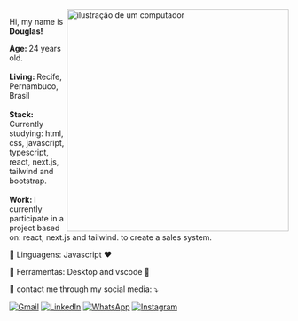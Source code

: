 
<img src="https://raw.githubusercontent.com/MicaelliMedeiros/micaellimedeiros/master/image/computer-illustration.png" alt="ilustração de um computador" min-width="400px" max-width="400px" width="400px" align="right">

<p align="left"> 
            Hi, my name is <strong>Douglas!</strong>

<strong> Age: </strong> 24 years old. <br> <br>
<strong> Living: </strong> Recife, Pernambuco, Brasil <br> <br>
<strong> Stack: </strong> Currently studying: html, css, javascript, typescript, react, next.js, tailwind and bootstrap. <br> <br>
<strong> Work: </strong> I currently participate in a project based on: react, next.js and tailwind.
to create a sales system. <br>
<p align="left">
  🦄 Linguagens: Javascript ❤️
</p>

<p align="left">
  💼 Ferramentas: Desktop and vscode 🤖
</p>

<p align="left">
  💌 contact me through my social media: ⤵️
</p>

<p align="left">
  <a href="#" title="Gmail">
  <img src="https://img.shields.io/badge/-Gmail-FF0000?style=flat-square&labelColor=FF0000&logo=gmail&logoColor=white&link=LINK-DO-SEU-GMAIL" alt="Gmail"/></a>
  <a href="https://www.linkedin.com/in/douglas-sales-901898262/" title="LinkedIn">
  <img src="https://img.shields.io/badge/-Linkedin-0e76a8?style=flat-square&logo=Linkedin&logoColor=white&link=LINK-DO-SEU-LINKEDIN" alt="LinkedIn"/></a>
  <a href="https://wa.link/bfvrx0" title="WhatsApp">
  <img src="https://img.shields.io/badge/-WhatsApp-25d366?style=flat-square&labelColor=25d366&logo=whatsapp&logoColor=white&link=API-DO-SEU-WHATSAPP" alt="WhatsApp"/></a>
  <a href="https://www.instagram.com/dougsales.js/" title="Instagram">
  <img src="https://img.shields.io/badge/-Instagram-DF0174?style=flat-square&labelColor=DF0174&logo=instagram&logoColor=white&link=LINK-DO-SEU-INSTAGRAM" alt="Instagram"/></a>
</p>


